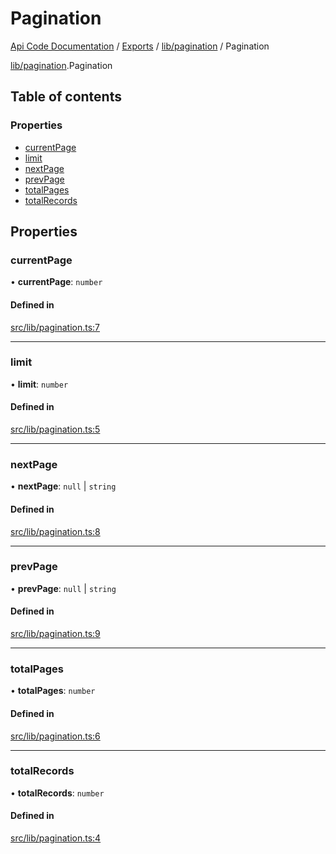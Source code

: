 # Pagination
 
[Api Code Documentation](../README.md) / [Exports](../modules.md) / [lib/pagination](../modules/lib_pagination.md) / Pagination

[lib/pagination](../modules/lib_pagination.md).Pagination

## Table of contents

### Properties

- [currentPage](lib_pagination.Pagination.md#currentpage)
- [limit](lib_pagination.Pagination.md#limit)
- [nextPage](lib_pagination.Pagination.md#nextpage)
- [prevPage](lib_pagination.Pagination.md#prevpage)
- [totalPages](lib_pagination.Pagination.md#totalpages)
- [totalRecords](lib_pagination.Pagination.md#totalrecords)

## Properties

### currentPage

• **currentPage**: `number`

#### Defined in

[src/lib/pagination.ts:7](https://github.com/openkfw/TruBudget/blob/2e83742/api/src/lib/pagination.ts#L7)

___

### limit

• **limit**: `number`

#### Defined in

[src/lib/pagination.ts:5](https://github.com/openkfw/TruBudget/blob/2e83742/api/src/lib/pagination.ts#L5)

___

### nextPage

• **nextPage**: ``null`` \| `string`

#### Defined in

[src/lib/pagination.ts:8](https://github.com/openkfw/TruBudget/blob/2e83742/api/src/lib/pagination.ts#L8)

___

### prevPage

• **prevPage**: ``null`` \| `string`

#### Defined in

[src/lib/pagination.ts:9](https://github.com/openkfw/TruBudget/blob/2e83742/api/src/lib/pagination.ts#L9)

___

### totalPages

• **totalPages**: `number`

#### Defined in

[src/lib/pagination.ts:6](https://github.com/openkfw/TruBudget/blob/2e83742/api/src/lib/pagination.ts#L6)

___

### totalRecords

• **totalRecords**: `number`

#### Defined in

[src/lib/pagination.ts:4](https://github.com/openkfw/TruBudget/blob/2e83742/api/src/lib/pagination.ts#L4)
